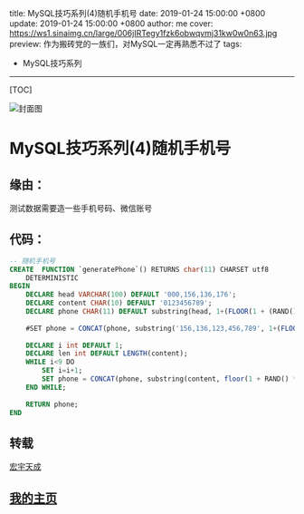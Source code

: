 title: MySQL技巧系列(4)随机手机号
date: 2019-01-24 15:00:00 +0800
update: 2019-01-24 15:00:00 +0800
author: me
cover: https://ws1.sinaimg.cn/large/006jIRTegy1fzk6obwqvmj31kw0w0n63.jpg
preview:  作为搬砖党的一族们，对MySQL一定再熟悉不过了
tags:

  -  MySQL技巧系列

---



[TOC]

![封面图](https://ws1.sinaimg.cn/large/006jIRTegy1fzk6obwqvmj31kw0w0n63.jpg)

# MySQL技巧系列(4)随机手机号

## 缘由：

测试数据需要造一些手机号码、微信账号

## 代码：

```sql
-- 随机手机号
CREATE  FUNCTION `generatePhone`() RETURNS char(11) CHARSET utf8
    DETERMINISTIC
BEGIN
    DECLARE head VARCHAR(100) DEFAULT '000,156,136,176';
    DECLARE content CHAR(10) DEFAULT '0123456789';
    DECLARE phone CHAR(11) DEFAULT substring(head, 1+(FLOOR(1 + (RAND() * 3))*4), 3);
    
    #SET phone = CONCAT(phone, substring('156,136,123,456,789', 1+(FLOOR(1 + (RAND() * 4))*4), 3));
    
    DECLARE i int DEFAULT 1;
    DECLARE len int DEFAULT LENGTH(content);
    WHILE i<9 DO
        SET i=i+1;
        SET phone = CONCAT(phone, substring(content, floor(1 + RAND() * len), 1));
    END WHILE;
    
    RETURN phone;
END
```

## 转载

[宏宇天成](https://yq.aliyun.com/articles/632586)

## [我的主页](https://suveng.github.io/blog/)

















